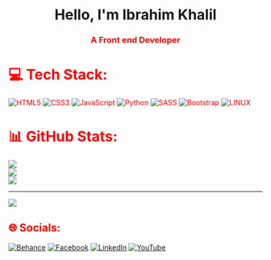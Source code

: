 <h1 align="center">Hello, I'm Ibrahim Khalil</h1>
<h3 align="center"> <font color="red">A Front end Developer</h3>


# 💻 Tech Stack:
![HTML5](https://img.shields.io/badge/html5-%23E34F26.svg?style=for-the-badge&logo=html5&logoColor=white) ![CSS3](https://img.shields.io/badge/css3-%231572B6.svg?style=for-the-badge&logo=css3&logoColor=white) ![JavaScript](https://img.shields.io/badge/javascript-%23323330.svg?style=for-the-badge&logo=javascript&logoColor=%23F7DF1E) ![Python](https://img.shields.io/badge/python-3670A0?style=for-the-badge&logo=python&logoColor=ffdd54) ![SASS](https://img.shields.io/badge/SASS-hotpink.svg?style=for-the-badge&logo=SASS&logoColor=white) ![Bootstrap](https://img.shields.io/badge/bootstrap-%23563D7C.svg?style=for-the-badge&logo=bootstrap&logoColor=white) ![LINUX](https://img.shields.io/badge/Linux-FCC624?style=for-the-badge&logo=linux&logoColor=black)

# 📊 GitHub Stats:
![](https://github-readme-stats.vercel.app/api?username=ibrahimk4111&theme=merko&hide_border=true&include_all_commits=true&count_private=true)<br/>
![](https://github-readme-streak-stats.herokuapp.com/?user=ibrahimk4111&theme=merko&hide_border=true)<br/>
![](https://github-readme-stats.vercel.app/api/top-langs/?username=ibrahimk4111&theme=merko&hide_border=true&include_all_commits=true&count_private=true&layout=compact)

---
[![](https://visitcount.itsvg.in/api?id=ibrahimk4111&label=Profile%20Views&color=2&icon=5&pretty=true)](https://visitcount.itsvg.in)

<!-- Proudly created with GPRM ( https://gprm.itsvg.in ) -->

## 🌐 Socials:
[![Behance](https://img.shields.io/badge/Behance-1769ff?logo=behance&logoColor=white)](https://behance.net/Behance) 
[![Facebook](https://img.shields.io/badge/Facebook-%231877F2.svg?logo=Facebook&logoColor=white)](https://facebook.com/Facebook) 
[![LinkedIn](https://img.shields.io/badge/LinkedIn-%230077B5.svg?logo=linkedin&logoColor=white)](https://linkedin.com/in/LinkedIn) 
[![YouTube](https://img.shields.io/badge/YouTube-%23FF0000.svg?logo=YouTube&logoColor=white)](https://youtube.com/@Youtube) 
